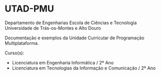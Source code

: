 # UTAD-PMU

Departamento de Engenharias
Escola de Ciências e Tecnologia
Universidade de Trás-os-Montes e Alto Douro

Documentação e exemplos da Unidade Curricular de Programação Multiplataforma.

Curso(s):

 - Licenciatura em Engenharia Informática / 2º Ano
 - Licenciatura em Tecnologias da Informação e Comunicação / 2º Ano

